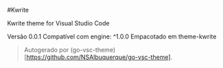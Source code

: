 #Kwrite

Kwrite theme for Visual Studio Code

Versão 0.0.1
Compatível com engine: ^1.0.0
Empacotado em theme-kwrite

> Autogerado por (go-vsc-theme)[https://github.com/NSAlbuquerque/go-vsc-theme].